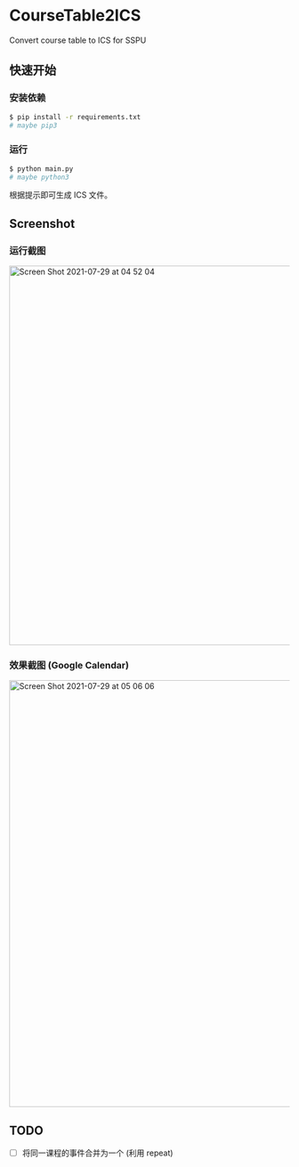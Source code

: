 # CourseTable2ICS

Convert course table to ICS for SSPU

## 快速开始

### 安装依赖

``` bash
$ pip install -r requirements.txt
# maybe pip3
```

### 运行

``` bash
$ python main.py
# maybe python3
```
根据提示即可生成 ICS 文件。

## Screenshot

### 运行截图

<img width="682" alt="Screen Shot 2021-07-29 at 04 52 04" src="https://user-images.githubusercontent.com/26853900/127394283-db33a8f4-25d7-4031-9753-4f709c107595.png">

### 效果截图 (Google Calendar)

<img width="767" alt="Screen Shot 2021-07-29 at 05 06 06" src="https://user-images.githubusercontent.com/26853900/127395921-e9c44725-e2d8-47c9-a410-a5cce3a9de0b.png">

## TODO

- [ ] 将同一课程的事件合并为一个 (利用 repeat)
